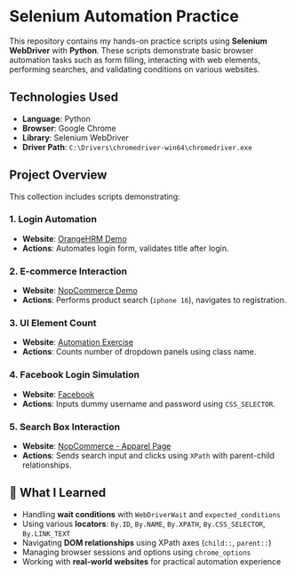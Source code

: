 # Selenium Automation Practice 

This repository contains my hands-on practice scripts using **Selenium WebDriver** with **Python**. These scripts demonstrate basic browser automation tasks such as form filling, interacting with web elements, performing searches, and validating conditions on various websites.

##  Technologies Used

- **Language**: Python  
- **Browser**: Google Chrome  
- **Library**: Selenium WebDriver  
- **Driver Path**: `C:\Drivers\chromedriver-win64\chromedriver.exe`

## Project Overview

This collection includes scripts demonstrating:

### 1. **Login Automation**
- **Website**: [OrangeHRM Demo](https://opensource-demo.orangehrmlive.com)
- **Actions**: Automates login form, validates title after login.

### 2. **E-commerce Interaction**
- **Website**: [NopCommerce Demo](https://demo.nopcommerce.com)
- **Actions**: Performs product search (`iphone 16`), navigates to registration.

### 3. **UI Element Count**
- **Website**: [Automation Exercise](https://www.automationexercise.com)
- **Actions**: Counts number of dropdown panels using class name.

### 4. **Facebook Login Simulation**
- **Website**: [Facebook](https://www.facebook.com)
- **Actions**: Inputs dummy username and password using `CSS_SELECTOR`.

### 5. **Search Box Interaction**
- **Website**: [NopCommerce - Apparel Page](https://demo.nopcommerce.com/apparel)
- **Actions**: Sends search input and clicks using `XPath` with parent-child relationships.

## 🧠 What I Learned

- Handling **wait conditions** with `WebDriverWait` and `expected_conditions`
- Using various **locators**: `By.ID`, `By.NAME`, `By.XPATH`, `By.CSS_SELECTOR`, `By.LINK_TEXT`
- Navigating **DOM relationships** using XPath axes (`child::`, `parent::`)
- Managing browser sessions and options using `chrome_options`
- Working with **real-world websites** for practical automation experience




